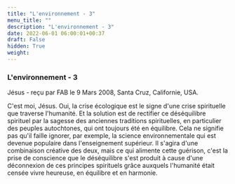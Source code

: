 ```yaml
---
title: "L'environnement - 3"
menu_title: ""
description: "L'environnement - 3"
date: 2022-06-01 06:00:01+00:37
draft: False
hidden: True
weight:
---
```

### L'environnement - 3

Jésus - reçu par FAB le 9 Mars 2008, Santa Cruz, Californie, USA.

C'est moi, Jésus.
Oui, la crise écologique est le signe d'une crise spirituelle que traverse l'humanité. Et la solution est de rectifier ce déséquilibre spirituel par la sagesse des anciennes traditions spirituelles, en particulier des peuples autochtones, qui ont toujours été en équilibre.
Cela ne signifie pas qu'il faille ignorer, par exemple, la science environnementale qui est devenue populaire dans l'enseignement supérieur. Il s'agira d'une combinaison créative des deux, mais ce qui alimente cette guérison, c'est la prise de conscience que le déséquilibre s'est produit à cause d'une déconnexion de ces principes spirituels grâce auxquels l'humanité était censée vivre heureuse, en équilibre et en harmonie.